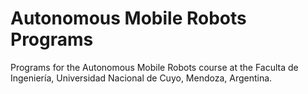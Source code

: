 # Autonomous Mobile Robots Programs

Programs for the Autonomous Mobile Robots course at the Faculta de Ingeniería, Universidad Nacional de Cuyo, Mendoza, Argentina.
